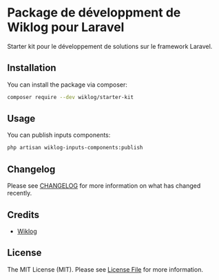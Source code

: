 # Package de développment de Wiklog pour Laravel

Starter kit pour le développement de solutions sur le framework Laravel. 

## Installation

You can install the package via composer:

```bash
composer require --dev wiklog/starter-kit
```

## Usage

You can publish inputs components:
```bash
php artisan wiklog-inputs-components:publish
```

## Changelog

Please see [CHANGELOG](CHANGELOG.md) for more information on what has changed recently.


## Credits

- [Wiklog](https://github.com/wiklog-sas)

## License

The MIT License (MIT). Please see [License File](LICENSE.md) for more information.
